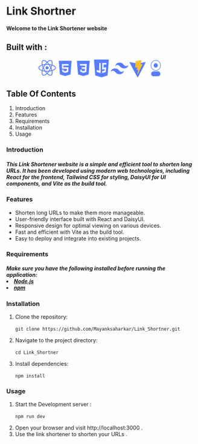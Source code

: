 # Link Shortner

#### Welcome to the Link Shortener website

## Built with :

<div style= "display : flex ; justify-content: center; width:100%;  " > 
<a href="https://react.dev">
<img src="./readme assets/react.png" alt="React" >
</a>
<img src="./readme assets/html.png" alt="Html5" href="https://html.com">
<img src="./readme assets/css.png" alt="CSS" href="https://developer.mozilla.org/en-US/docs/Web/CSS">
<img src="./readme assets/js.png" alt="JavaScript" href="https://developer.mozilla.org/en-US/docs/Web/JavaScript">
<img src="./readme assets/tailwind.png" alt="Tailwind" href="https://tailwindcss.com">
<img src="./readme assets/vite.png" alt="Vite" href="https://vitejs.dev">
<img src="./readme assets/daisyui.png" alt="daisy Ui" href="https://daisyui.com">

</div>

## Table Of Contents

<ol>
<li href="#intro">Introduction</li>
<li href="#features">Features</li>
<li href="#req">Requirements</li>
<li href="#installation">Installation</li>
<li href="#usage">Usage</li>
</ol>
<section id="intro">
<h3>Introduction</h3>
<h5>This Link Shortener website is a simple and efficient tool to shorten long URLs. It has been developed using modern web technologies, including React for the frontend, Tailwind CSS for styling, DaisyUI for UI components, and Vite as the build tool.</h5>
</section>

<section id="features">
<h3>
Features
</h3>
<ul>
<li>
Shorten long URLs to make them more manageable.
</li>
<li>
User-friendly interface built with React and DaisyUI.
</li>
<li>
Responsive design for optimal viewing on various devices.
</li>
<li>
Fast and efficient with Vite as the build tool.
</li>
<li>
Easy to deploy and integrate into existing projects.
</li>
</ul>
</section>

<section>
<h3>Requirements</h3>

<h5>
Make sure you have the following installed before running the application:

<li> <a href="https://nodejs.org/en">Node.js</a> </li>
<li> <a href="https://www.npmjs.com">npm</a> </li>
</h5>
</section>

<section>
<h3>
Installation
</h3>
<ol>
<li>
Clone the repository:

`git clone https://github.com/Mayanksaharkar/Link_Shortner.git
`

</li>
<li>
Navigate to the project directory:

`cd Link_Shortner`

</li>
<li>
Install dependencies:

`npm install`

</li>
</ol>
</section>

<section>
<h3>
Usage
</h3>
<ol>
<li>
Start the Development server :

`npm run dev`

</li>
<li>Open your browser and visit  http://localhost:3000 .</li>
<li>Use the link shortener to shorten your URLs .</li>
</ol>
</section>
